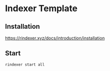 # Indexer Template

## Installation

https://rindexer.xyz/docs/introduction/installation

## Start

```bash
rindexer start all
```
